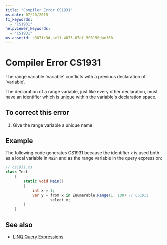 ```yaml
---
title: "Compiler Error CS1931"
ms.date: 07/20/2015
f1_keywords: 
  - "CS1931"
helpviewer_keywords: 
  - "CS1931"
ms.assetid: c0071c3d-ae11-4073-87df-508150daef68
---
```

# Compiler Error CS1931
The range variable 'variable' conflicts with a previous declaration of 'variable'.  
  
 The declaration of a range variable, just like every other declaration, must have an identifier which is unique within the variable's declaration space.  
  
## To correct this error  
  
1.  Give the range variable a unique name.  
  
## Example  
 The following code generates CS1931 because the identifier `x` is used both as a local variable in `Main` and as the range variable in the query expression:  
  
```csharp  
// cs1931.cs  
class Test  
    {  
        static void Main()  
        {  
            int x = 1;  
            var y = from x in Enumerable.Range(1, 100) // CS1931  
                    select x;  
        }  
    }  
```  
  
## See also

- [LINQ Query Expressions](../../csharp/programming-guide/linq-query-expressions/index.md)
